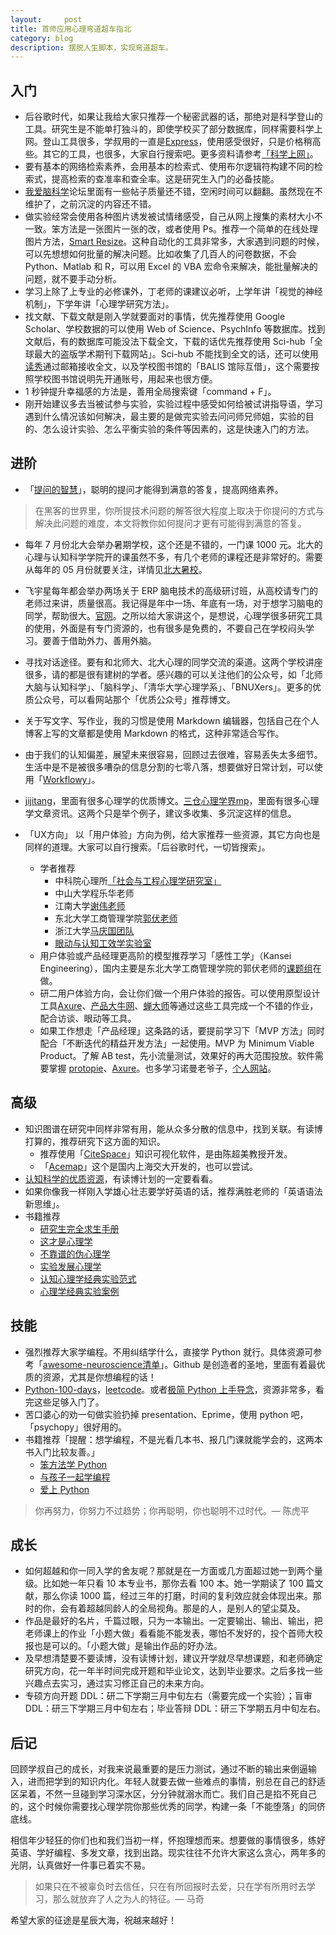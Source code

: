 ```yaml
---
layout:     post
title: 首师应用心理弯道超车指北
category: blog
description: 摆脱人生脚本，实现弯道超车。
---
```


## 入门
* 后谷歌时代，如果让我给大家只推荐一个秘密武器的话，那绝对是科学登山的工具。研究生是不能单打独斗的，即使学校买了部分数据库，同样需要科学上网。登山工具很多，学叔用的一直是[Express](https://www.expressrefer.com/refer-a-friend/30-days-free?referrer_id=70513943&utm_campaign=referrals&utm_medium=copy_link&utm_source=referral_dashboard)，使用感受很好，只是价格稍高些。其它的工具，也很多，大家自行搜索吧。更多资料请参考[「科学上网」](https://www.notion.so/ca14b73504a94eff94a3ba522728214a)。
* 要有基本的网络检索素养，会用基本的检索式、使用布尔逻辑符构建不同的检索式，提高检索的查准率和查全率。这是研究生入门的必备技能。
* [我爱脑科学](http://52brain.com)论坛里面有一些帖子质量还不错，空闲时间可以翻翻。虽然现在不维护了，之前沉淀的内容还不错。
* 做实验经常会使用各种图片诱发被试情绪感受，自己从网上搜集的素材大小不一致。笨方法是一张图片一张的改，或者使用 Ps。推荐一个简单的在线处理图片方法，[Smart Resize](http://www.smartresize.com)。这种自动化的工具非常多，大家遇到问题的时候，可以先想想如何批量的解决问题。比如收集了几百人的问卷数据，不会 Python、Matlab 和 R，可以用 Excel 的 VBA 宏命令来解决，能批量解决的问题，就不要手动分析。
* 学习上除了上专业的必修课外，丁老师的课建议必听，上学年讲「视觉的神经机制」，下学年讲「心理学研究方法」。
* 找文献、下载文献是刚入学就要面对的事情，优先推荐使用 Google Scholar、学校数据的可以使用 Web of Science、PsychInfo 等数据库。找到文献后，有的数据库可能没法下载全文，下载的话优先推荐使用 Sci-hub「全球最大的盗版学术期刊下载网站」。Sci-hub 不能找到全文的话，还可以使用[读秀](http://www.duxiu.com)通过邮箱接收全文，以及学校图书馆的「BALIS 馆际互借」，这个需要按照学校图书馆说明先开通账号，用起来也很方便。
* 1 秒钟提升幸福感的方法是，善用全局搜索键「command + F」。
* 刚开始建议多去当被试参与实验，实验过程中感受如何给被试讲指导语，学习遇到什么情况该如何解决，最主要的是做完实验去问问师兄师姐，实验的目的、怎么设计实验、怎么平衡实验的条件等因素的，这是快速入门的方法。

## 进阶
* 「[提问的智慧](https://github.com/tvvocold/How-To-Ask-Questions-The-Smart-Way)」，聪明的提问才能得到满意的答复，提高网络素养。

> 在黑客的世界里，你所提技术问题的解答很大程度上取决于你提问的方式与解决此问题的难度，本文将教你如何提问才更有可能得到满意的答复。

* 每年 7 月份北大会举办暑期学校，这个还是不错的，一门课 1000 元。北大的心理与认知科学学院开的课虽然不多，有几个老师的课程还是非常好的。需要从每年的 05 月份就要关注，详情见[北大暑校](http://summer.pku.edu.cn)。
* 飞宇星每年都会举办两场关于 ERP 脑电技术的高级研讨班，从高校请专门的老师过来讲，质量很高。我记得是年中一场、年底有一场，对于想学习脑电的同学，帮助很大。[官网](http://www.fistar.com.cn)。之所以给大家讲这个，是想说，心理学很多研究工具的使用，外面是有专门资源的，也有很多是免费的，不要自己在学校闷头学习。要善于借助外力、善用外脑。
* 寻找对话途径。要有和北师大、北大心理的同学交流的渠道。这两个学校讲座很多，请的都是很有建树的学者。感兴趣的可以关注他们的公众号，如「北师大脑与认知科学」、「脑科学」、「清华大学心理学系」、「BNUXers」。更多的优质公众号，可以看网站那个「优质公众号」推荐博文。
* 关于写文字、写作业，我的习惯是使用 Markdown 编辑器，包括自己在个人博客上写的文章都是使用 Markdown 的格式，这种非常适合写作。
* 由于我们的认知偏差，展望未来很容易，回顾过去很难，容易丢失太多细节。生活中是不是被很多嘈杂的信息分割的七零八落，想要做好日常计划，可以使用「[Workflowy](https://workflowy.com/downloads/windows/)」。
* [jijitang](http://www.jijitang.com/article#)，里面有很多心理学的优质博文。[三仓心理学界mp](https://mp.sohu.com/profile?xpt=c29odW1wcHJ1aTR3QHNvaHUuY29t&_f=index_pagemp_1)，里面有很多心理学文章资讯。这两个只是举个例子，建议多收集、多沉淀这样的信息。

* 「UX方向」
以「用户体验」方向为例，给大家推荐一些资源，其它方向也是同样的道理。大家可以自行搜索。「后谷歌时代，一切皆搜索」。
    * 学者推荐
        - 中科院心理所[「社会与工程心理学研究室」](http://www.psych.cas.cn/jgsz/kyxt/shehuiyugongcheng/)
        - 中山大学程乐华老师
        - 江南大学[谢伟老师](http://sodcn.jiangnan.edu.cn/info/1081/2283.htm)
        - 东北大学工商管理学院[郭伏老师](http://sba.neu.edu.cn/NewNeu/Teacher.aspx?teacherId=531)
        - 浙江大学[马庆国团队](http://www.cma.zju.edu.cn/neuromanagementlab/index.php/zh_directions_index_id_6.html)
        - [眼动与认知工效学实验室](http://mazhuanglab.org/index.html)
    * 用户体验或产品经理更高阶的模型推荐学习「感性工学」（Kansei Engineering），国内主要是东北大学工商管理学院的郭伏老师的[课题组](http://sba.neu.edu.cn/neu/index/Tea_personal.asp?teacherId=531)在做。
    * 研二用户体验方向，会让你们做一个用户体验的报告。可以使用原型设计工具[Axure](https://www.axure.com)、[产品大牛网](http://www.pmdaniu.com)、[蝉大师](https://www.chandashi.com)等通过这些工具完成一个不错的作业，配合访谈、眼动等工具。
    * 如果工作想走「产品经理」这条路的话，要提前学习下「MVP 方法」同时配合「不断迭代的精益开发方法」一起使用。MVP 为 Minimum Viable Product。了解 AB test，先小流量测试，效果好的再大范围投放。软件需要掌握 [protopie](http://www.protopie.cn/)、[Axure](https://www.axure.com)。也多学习诺曼老爷子，[个人网站](https://jnd.org/)。    

## 高级
* 知识图谱在研究中同样非常有用，能从众多分散的信息中，找到关联。有读博打算的，推荐研究下这方面的知识。
    - 推荐使用「[CiteSpace](http://cluster.cis.drexel.edu/~cchen/citespace/)」知识可视化软件，是由陈超美教授开发。
    - 「[Acemap](https://www.acemap.info/)」这个是国内上海交大开发的，也可以尝试。
* [认知科学的优质资源](http://gocognitive.net/)，有读博计划的一定要看看。
* 如果你像我一样刚入学雄心壮志要学好英语的话，推荐满胜老师的「英语语法新思维」。
* 书籍推荐
    - [研究生完全求生手册](https://book.douban.com/subject/27108502/)
    - [这才是心理学](https://book.douban.com/subject/26686251/)
    - [不靠谱的伪心理学](https://book.douban.com/subject/25733589/)
    - [实验发展心理学](http://product.dangdang.com/25225808.html)
    - [认知心理学经典实验范式](https://book.douban.com/subject/34827650/)
    - [心理学经典实验案例](http://product.dangdang.com/23285343.html)

## 技能
* 强烈推荐大家学编程。不用纠结学什么，直接学 Python 就行。具体资源可参考「[awesome-neuroscience清单](https://github.com/analyticalmonk/awesome-neuroscience)」。Github 是创造者的圣地，里面有着最优质的资源，尤其是你想编程的话！
* [Python-100-days](https://github.com/jackfrued/Python-100-Days)，[leetcode](https://leetcode-cn.com/problemset/all/)。或者[极简 Python 上手导念](http://wiki.zoomquiet.io/pythonic/MinimalistPyStart)，资源非常多，看完这些足够入门了。
* 苦口婆心的劝一句做实验扔掉 presentation、Eprime，使用 python 吧，「psychopy」很好用的。
* 书籍推荐「提醒：想学编程，不是光看几本书、报几门课就能学会的，这两本书入门比较友善。」
    - [笨方法学 Python](https://book.douban.com/subject/26264642/)
    - [与孩子一起学编程](https://book.douban.com/subject/5338024/)
    - [爱上 Python](https://book.douban.com/subject/26807339/)
> 你再努力，你努力不过趋势；你再聪明，你也聪明不过时代。— 陈虎平
    
## 成长
* 如何超越和你一同入学的舍友呢？那就是在一方面或几方面超过她一到两个量级。比如她一年只看 10 本专业书，那你去看 100 本。她一学期读了 100 篇文献，那么你读 1000 篇，经过三年的打磨，时间的复利效应就会体现出来。那时的你，会有着超越同龄人的全局视角。那是的人，是别人的望尘莫及。
* 作品是最好的名片，千篇过眼，只为一本输出。一定要输出、输出、输出，把老师课上的作业「小题大做」看看能不能发表，哪怕不发好的，投个首师大校报也是可以的。「小题大做」是输出作品的好办法。
* 及早想清楚要不要读博，没有读博计划，建议开学就尽早想课题，和老师确定研究方向，花一年半时间完成开题和毕业论文，达到毕业要求。之后多找一些兴趣点去实习，通过实习修正自己的未来方向。
* 专硕方向开题 DDL：研二下学期三月中旬左右（需要完成一个实验）；盲审 DDL：研三下学期三月中旬左右；毕业答辩 DDL：研三下学期五月中旬左右。

## 后记
回顾学叔自己的成长，对我来说最重要的是压力测试，通过不断的输出来倒逼输入，进而把学到的知识内化。年轻人就要去做一些难点的事情，别总在自己的舒适区呆着，不然一旦碰到学习深水区，分分钟就溺水而亡。我们自己是掐不死自己的，这个时候你需要找心理学院你那些优秀的同学，构建一条「不能堕落」的同侪底线。

相信年少轻狂的你们也和我们当初一样，怀抱理想而来。想要做的事情很多，练好英语、学好编程、多发文章，找到出路。现实往往不允许大家这么贪心，两年多的光阴，认真做好一件事已着实不易。

> 如果只在不被辜负时去信任，只在有所回报时去爱，只在学有所用时去学习，那么就放弃了人之为人的特征。— 马奇

希望大家的征途是星辰大海，祝越来越好！